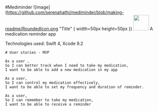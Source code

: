 #Mediminder
![image](https://github.com/serenahathi/mediminder/blob/making-readme/RoundedIcon.png "Title" { width=50px height=50px })
<img src="https://github.com/serenahathi/mediminder/blob/making-readme/RoundedIcon.png" height="50" weight="50" >
A medication reminder app

Technologies used: Swift 4, Xcode 9.2

```
# User stories - MVP

As a user ,
So I can better track when I need to take my medication,
I want to be able to add a new medication in my app

As a user,
So I can control my medication effectively,
I want to be able to set my frequency and duration of reminder.

As a user,
So I can remember to take my medication,
I want to be able to receive a reminder
```
